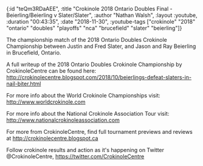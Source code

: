 {:id "teQm3RDaAEE",
 :title
 "Crokinole 2018 Ontario Doubles Final - Beierling/Beierling v Slater/Slater",
 :author "Nathan Walsh",
 :layout :youtube,
 :duration "00:43:35",
 :date "2018-11-30",
 :youtube-tags
 ["crokinole"
  "2018"
  "ontario"
  "doubles"
  "playoffs"
  "nca"
  "brucefield"
  "slater"
  "beierling"]}


The championship match of the 2018 Ontario Doubles Crokinole Championship between Justin and Fred Slater, and Jason and Ray Beierling in Brucefield, Ontario.

A full writeup of the 2018 Ontario Doubles Crokinole Championship by CrokinoleCentre can be found here: http://crokinolecentre.blogspot.com/2018/10/beierlings-defeat-slaters-in-nail-biter.html

For more info about the World Crokinole Championships visit: http://www.worldcrokinole.com

For more info about the National Crokinole Association Tour visit: http://www.nationalcrokinoleassociation.com

For more from CrokinoleCentre, find full tournament previews and reviews at http://crokinolecentre.blogspot.ca

Follow crokinole results and action as it's happening on Twitter @CrokinoleCentre, https://twitter.com/CrokinoleCentre
